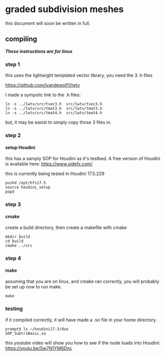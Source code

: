 # graded subdivision meshes

this document will soon be written in full.

## compiling
***These instructions are for linux***

### step 1
this uses the lightwight templated vector library, you need the 3 .h files

https://github.com/ivandewolf1/lwtv

I made a sympolic link to the .h files:
```
ln -s ../lwtv/src/tvec3.h  src/lwtv/tvec3.h 
ln -s ../lwtv/src/tmat3.h  src/lwtv/tmat3.h 
ln -s ../lwtv/src/tmat4.h  src/lwtv/tmat4.h
``` 
but, it may be easist to simply copy those 3 files in.

### step 2
#### setup Houdini
this has a samply SOP for Houdini as it's testbed. 
A free version of Houdini is available here:
https://www.sidefx.com/

this is currently being tested in Houdini 17.5.229
```
pushd /opt/hfs17.5
source houdini_setup
popd
```

### step 3
#### cmake
create a build directory, then create a makefile with cmake
```
mkdir build
cd build
cmake ../src
```

### step 4
#### make
assuming that you are on linux, and cmake ran correctly, you will probably be set up now to run make.
```
make
```
### testing
if it compiled correctly, it will have made a .so file in your home directory.
```
prompt$ ls ~/houdini17.5/dso
SOP_SubtriBasic.so
```
this youtube video will show you how to see if the node loads into Houdini:
https://youtu.be/Sw7N1YM6Dnc
